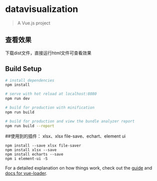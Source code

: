 # datavisualization

> A Vue.js project
## 查看效果
下载dist文件，直接运行html文件可查看效果
## Build Setup
``` bash
# install dependencies
npm install

# serve with hot reload at localhost:8080
npm run dev

# build for production with minification
npm run build

# build for production and view the bundle analyzer report
npm run build --report
```
##使用到的插件： xlsx、xlsx file-save、echart、element ui
```
npm install --save xlsx file-saver
npm install xlsx --save
npm install echarts --save
npm i element-ui -S
```
For a detailed explanation on how things work, check out the [guide](http://vuejs-templates.github.io/webpack/) and [docs for vue-loader](http://vuejs.github.io/vue-loader).
